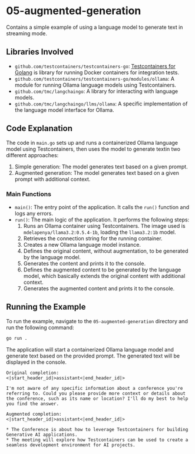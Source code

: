 # 05-augmented-generation

Contains a simple example of using a language model to generate text in streaming mode.

## Libraries Involved

- `github.com/testcontainers/testcontainers-go`: [Testcontainers for Golang](https://github.com/testcontainers/testcontainers-go) is library for running Docker containers for integration tests.
- `github.com/testcontainers/testcontainers-go/modules/ollama`: A module for running Ollama language models using Testcontainers.
- `github.com/tmc/langchaingo`: A library for interacting with language models.
- `github.com/tmc/langchaingo/llms/ollama`: A specific implementation of the language model interface for Ollama.

## Code Explanation

The code in `main.go` sets up and runs a containerized Ollama language model using Testcontainers, then uses the model to generate textin two different approaches:
1. Simple generation: The model generates text based on a given prompt.
2. Augmented generation: The model generates text based on a given prompt with additional context.

### Main Functions

- `main()`: The entry point of the application. It calls the `run()` function and logs any errors.
- `run()`: The main logic of the application. It performs the following steps:
  1. Runs an Ollama container using Testcontainers. The image used is `mdelapenya/llama3.2:0.5.4-1b`, loading the `llama3.2:1b` model.
  2. Retrieves the connection string for the running container.
  3. Creates a new Ollama language model instance.
  4. Defines the original content, without augmentation, to be generated by the language model.
  5. Generates the content and prints it to the console.
  6. Defines the augmented content to be generated by the language model, which basically extends the original content with additional context.
  7. Generates the augmented content and prints it to the console.

## Running the Example

To run the example, navigate to the `05-augmented-generation` directory and run the following command:

```sh
go run .
```

The application will start a containerized Ollama language model and generate text based on the provided prompt. The generated text will be displayed in the console.

```shell
Original completion:
<|start_header_id|>assistant<|end_header_id|>

I'm not aware of any specific information about a conference you're referring to. Could you please provide more context or details about the conference, such as its name or location? I'll do my best to help you find the answer.

Augmented completion:
<|start_header_id|>assistant<|end_header_id|>

* The Conference is about how to leverage Testcontainers for building Generative AI applications.
* The meeting will explore how Testcontainers can be used to create a seamless development environment for AI projects.
```
